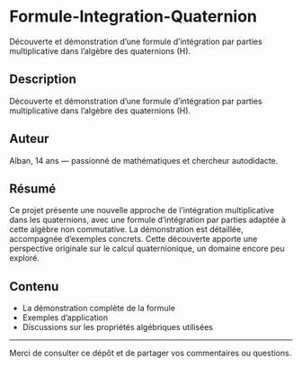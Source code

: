 # Formule-Integration-Quaternion
Découverte et démonstration d’une formule d’intégration par parties multiplicative dans l’algèbre des quaternions (H).

## Description

Découverte et démonstration d’une formule d’intégration par parties multiplicative dans l’algèbre des quaternions (H).

## Auteur

Alban, 14 ans — passionné de mathématiques et chercheur autodidacte.

## Résumé

Ce projet présente une nouvelle approche de l’intégration multiplicative dans les quaternions, avec une formule d’intégration par parties adaptée à cette algèbre non commutative. La démonstration est détaillée, accompagnée d’exemples concrets. Cette découverte apporte une perspective originale sur le calcul quaternionique, un domaine encore peu exploré.

## Contenu

- La démonstration complète de la formule
- Exemples d’application
- Discussions sur les propriétés algébriques utilisées

---

Merci de consulter ce dépôt et de partager vos commentaires ou questions.
